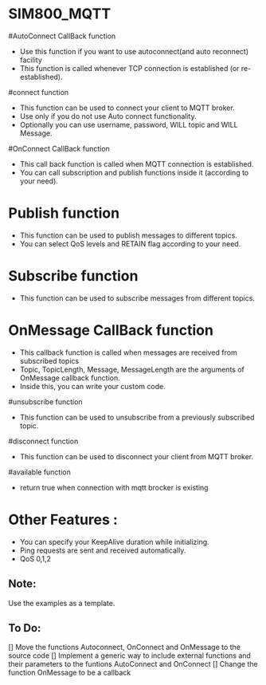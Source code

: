 # SIM800_MQTT

#AutoConnect CallBack function
* Use this function if you want to use autoconnect(and auto reconnect) facility
* This function is called whenever TCP connection is established (or re-established).


#connect function
* This function can be used to connect your client to MQTT broker.
* Use only if you do not use Auto connect functionality.
* Optionally  you can use username, password, WILL topic and WILL Message.


#OnConnect CallBack function
* This call back function is called when MQTT connection is established.
* You can call subscription and publish functions inside it (according to your need).


# Publish function
* This function can be used to publish messages to different topics.
* You can select  QoS levels and RETAIN flag according to your need.


# Subscribe function
* This function can be used to subscribe messages from different topics.


# OnMessage CallBack function
* This callback function is called when messages are received from  subscribed topics
* Topic, TopicLength, Message, MessageLength are the arguments of  OnMessage callback function.
* Inside this, you can write your custom code.


#unsubscribe function
* This function can be used to unsubscribe from a previously subscribed topic.


#disconnect function
* This function can be used to disconnect your client from MQTT broker.


#available function
* return true when connection with mqtt brocker is existing


# Other Features :
* You can specify your KeepAlive duration while initializing.
* Ping requests are sent and received automatically.
* QoS 0,1,2

## Note:
Use the examples as a template.

## To Do:
[] Move the functions Autoconnect, OnConnect and OnMessage to the source code
[] Implement a generic way to include external functions and their parameters to the funtions AutoConnect and OnConnect
[] Change the function OnMessage to be a callback